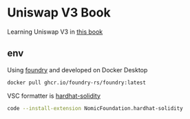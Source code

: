# Uniswap V3 Book

Learning Uniswap V3 in [this book](https://uniswapv3book.com/)

## env

Using [foundry]() and developed on Docker Desktop

```bash
docker pull ghcr.io/foundry-rs/foundry:latest
```

VSC formatter is [hardhat-solidity](https://marketplace.visualstudio.com/items?itemName=NomicFoundation.hardhat-solidity)

```bash
code --install-extension NomicFoundation.hardhat-solidity
```

